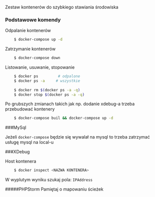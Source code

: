 Zestaw kontenerów do szybkiego stawiania środowiska


### Podstawowe komendy

Odpalanie kontenerów
```bash
    $ docker-compose up -d
```

Zatrzymanie kontenerów
```bash
    $ docker-compose down
```

Listowanie, usuwanie, stopowanie

```bash
    $ docker ps         # odpalone
    $ docker ps -a     # wszystkie
    
    $ docker rm $(docker ps -a -q)
    $ docker stop $(docker ps -a -q)
```

Po grubszych zmianach takich jak np. dodanie 
xdebug-a trzeba przebudować kontenery

```bash
    $ docker-compose buil && docker-compose up -d
```

###MySql

Jeżeli <code>docker-compose</code> będzie się wywalał na mysql to 
trzeba zatrzymać usługę mysql na local-u


###XDebug

Host kontenera

```bash
    $ docker inspect <NAZWA KONTENERA>
```
W wyplutym wyniku szukaj pola: <code>IPAddress</code>

#####PHPStorm
Pamiętaj o mapowaniu ścieżek
